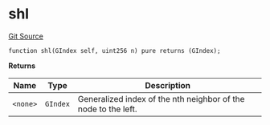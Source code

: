 # shl
[Git Source](https://github.com/lidofinance/community-staking-module/blob/3a4f57c9cf742468b087015f451ef8dce648f719/src/lib/GIndex.sol)


```solidity
function shl(GIndex self, uint256 n) pure returns (GIndex);
```
**Returns**

|Name|Type|Description|
|----|----|-----------|
|`<none>`|`GIndex`|Generalized index of the nth neighbor of the node to the left.|


